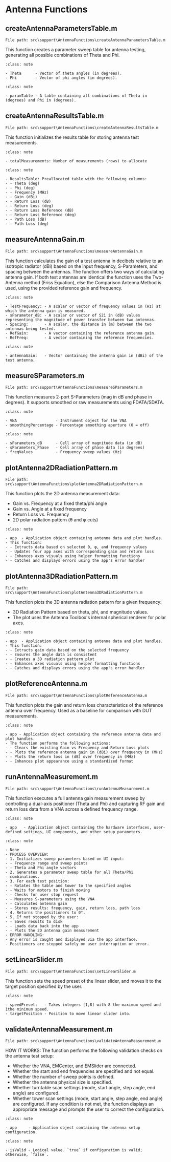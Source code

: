 # Antenna Functions

## createAntennaParametersTable.m
`File path: src\support\AntennaFunctions\createAntennaParametersTable.m`

This function creates a parameter sweep table for antenna testing, generating all possible combinations of
Theta and Phi.

```{admonition} Input
:class: note

- Theta      - Vector of theta angles (in degrees).
- Phi        - Vector of phi angles (in degrees).
```

```{admonition} Output
:class: note

- paramTable - A table containing all combinations of Theta in (degrees) and Phi in (degrees).
```

## createAntennaResultsTable.m
`File path: src\support\AntennaFunctions\createAntennaResultsTable.m`

This function initializes the results table for storing antenna test measurements.

```{admonition} Input
:class: note

- totalMeasurements: Number of measurements (rows) to allocate
```

```{admonition} Output
:class: note

- ResultsTable: Preallocated table with the following columns:
- - Theta (deg)
- - Phi (deg)
- - Frequency (MHz)
- - Gain (dBi)
- - Return Loss (dB)
- - Return Loss (deg)
- - Return Loss Reference (dB)
- - Return Loss Reference (deg)
- - Path Loss (dB)
- - Path Loss (deg)
```

## measureAntennaGain.m
`File path: src\support\AntennaFunctions\measureAntennaGain.m`

This function calculates the gain of a test antenna in decibels relative to an isotropic radiator (dBi) based
on the input frequency, S-Parameters, and spacing between the antennas. The function offers two ways of
calculating antenna gain. If both test antennas are identical the function uses the Two-Antenna method
(Friss Equation), else the Comparison Antenna Method is used, using the provided reference gain and frequency.

```{admonition} Input
:class: note

- TestFrequency: - A scalar or vector of frequency values in (Hz) at which the antenna gain is measured.
- sParameter_dB: - A scalar or vector of S21 in (dB) values representing the magnitude of power transfer between two antennas.
- Spacing:       - A scalar, the distance in (m) between the two antennas being tested.
- RefGain:       - A vector containing the reference antenna gain.
- RefFreq:       - A vector containing the reference frequencies.
```

```{admonition} Output
:class: note

- antennaGain:   - Vector containing the antenna gain in (dBi) of the test antenna.
```

## measureSParameters.m
`File path: src\support\AntennaFunctions\measureSParameters.m`

This function measures 2-port S-Parameters (mag in dB and phase in degrees). It supports smoothed or raw
measurements using FDATA/SDATA.

```{admonition} Input
:class: note

- VNA                 - Instrument object for the VNA
- smoothingPercentage - Percentage smoothing aperture (0 = off)
```

```{admonition} Output
:class: note

- sParameters_dB      - Cell array of magnitude data (in dB)
- sParameters_Phase   - Cell array of phase data (in degrees)
- freqValues          - Frequency sweep values (Hz)
```

## plotAntenna2DRadiationPattern.m
`File path: src\support\AntennaFunctions\plotAntenna2DRadiationPattern.m`

This function plots the 2D antenna measurement data:
- Gain vs. Frequency at a fixed theta/phi angle
- Gain vs. Angle at a fixed frequency
- Return Loss vs. Frequency
- 2D polar radiation pattern (θ and φ cuts)

```{admonition} Input
:class: note

- app  - Application object containing antenna data and plot handles.
- This function:
- - Extracts data based on selected θ, φ, and frequency values
- - Updates four app axes with corresponding gain and return loss
- - Enhances axes visuals using helper formatting functions
- - Catches and displays errors using the app's error handler
```

## plotAntenna3DRadiationPattern.m
`File path: src\support\AntennaFunctions\plotAntenna3DRadiationPattern.m`

This function plots the 3D antenna radiation pattern for a given
frequency:
- 3D Radiation Pattern based on theta, phi, and magnitude values.
- The plot uses the Antenna Toolbox's internal spherical renderer
for polar axes.

```{admonition} Input
:class: note

- app  - Application object containing antenna data and plot handles.
- This function:
- - Extracts gain data based on the selected frequency
- - Ensures the angle data is consistent
- - Creates a 3D radiation pattern plot
- - Enhances axes visuals using helper formatting functions
- - Catches and displays errors using the app's error handler
```

## plotReferenceAntenna.m
`File path: src\support\AntennaFunctions\plotReferenceAntenna.m`

This function plots the gain and return loss characteristics of the reference antenna over frequency. Used as
a baseline for comparison with DUT measurements.

```{admonition} Input
:class: note

- app - Application object containing the reference antenna data and plot handles.
- The function performs the following actions:
- - Clears the existing Gain vs Frequency and Return Loss plots
- - Plots the reference antenna gain in (dBi) over frequency in (MHz)
- - Plots the return loss in (dB) over frequency in (MHz)
- - Enhances plot appearance using a standardized format
```

## runAntennaMeasurement.m
`File path: src\support\AntennaFunctions\runAntennaMeasurement.m`

This function executes a full antenna gain measurement sweep by controlling a dual-axis positioner
(Theta and Phi) and capturing RF gain and return loss data from a VNA across a defined frequency range.

```{admonition} Input
:class: note

- app   - Application object containing the hardware interfaces, user-defined settings, UI components, and other setup parameters.
```

```{admonition} Output
:class: note

- None
- PROCESS OVERVIEW:
- 1. Initializes sweep parameters based on UI input:
- - Frequency range and sweep points
- - Theta and Phi angle vectors
- 2. Generates a parameter sweep table for all Theta/Phi
- combinations.
- 3. For each test position:
- - Rotates the table and tower to the specified angles
- - Waits for motors to finish moving
- - Checks for user stop request
- - Measures S-parameters using the VNA
- - Calculates antenna gain
- - Stores results: frequency, gain, return loss, path loss
- 4. Returns the positioners to 0°.
- 5. If not stopped by the user:
- - Saves results to disk
- - Loads data back into the app
- - Plots the 2D antenna gain measurement
- ERROR HANDLING:
- Any error is caught and displayed via the app interface.
- Positioners are stopped safely on user interruption or error.
```

## setLinearSlider.m
`File path: src\support\AntennaFunctions\setLinearSlider.m`

This function sets the speed preset of the linear slider, and moves it to the target position specified by the user.

```{admonition} Input
:class: note

- speedPreset:   - Takes integers [1,8] with 8 the maximum speed and 1the minimum speed.
- targetPosition - Position to move linear slider into.
```

## validateAntennaMeasurement.m
`File path: src\support\AntennaFunctions\validateAntennaMeasurement.m`

HOW IT WORKS:
The function performs the following validation checks on the antenna test setup:
- Whether the VNA, EMCenter, and EMSlider are connected.
- Whether the start and end frequencies are specified and not equal.
- Whether the number of sweep points is defined.
- Whether the antenna physical size is specified.
- Whether turntable scan settings (mode, start angle, step angle, end angle) are configured.
- Whether tower scan settings (mode, start angle, step angle, end angle) are configured.
If any condition is not met, the function displays an appropriate message
and prompts the user to correct the configuration.

```{admonition} Input
:class: note

- app     - Application object containing the antenna setup configuration.
```

```{admonition} Output
:class: note

- isValid - Logical value. `true` if configuration is valid; otherwise, `false`.
```

